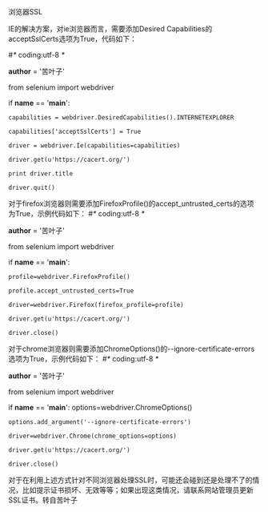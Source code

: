 

浏览器SSL

IE的解决方案，对ie浏览器而言，需要添加Desired Capabilities的acceptSslCerts选项为True，代码如下：

#_*_ coding:utf-8 _*_

__author__ = '苦叶子'

from selenium import webdriver

if __name__ == '__main__':

    capabilities = webdriver.DesiredCapabilities().INTERNETEXPLORER

    capabilities['acceptSslCerts'] = True

    driver = webdriver.Ie(capabilities=capabilities)

    driver.get(u'https://cacert.org/')

    print driver.title

    driver.quit()

对于firefox浏览器则需要添加FirefoxProfile()的accept_untrusted_certs的选项为True，示例代码如下：
#_*_ coding:utf-8 _*_

__author__ = '苦叶子'

from selenium import webdriver

if __name__ == '__main__':   

    profile=webdriver.FirefoxProfile()

    profile.accept_untrusted_certs=True

    driver=webdriver.Firefox(firefox_profile=profile)

    driver.get(u'https://cacert.org/')

    driver.close()

对于chrome浏览器则需要添加ChromeOptions()的--ignore-certificate-errors选项为True，示例代码如下：
#_*_ coding:utf-8 _*_

__author__ = '苦叶子'

from selenium import webdriver

if __name__ == '__main__':
    options=webdriver.ChromeOptions()

    options.add_argument('--ignore-certificate-errors')

    driver=webdriver.Chrome(chrome_options=options)

    driver.get(u'https://cacert.org/')

    driver.close()

对于在利用上述方式针对不同浏览器处理SSL时，可能还会碰到还是处理不了的情况，比如提示证书损坏、无效等等；如果出现这类情况，请联系网站管理员更新SSL证书。转自苦叶子
